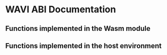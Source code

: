 # WAVI ABI Documentation

## Functions implemented in the Wasm module

## Functions implemented in the host environment
